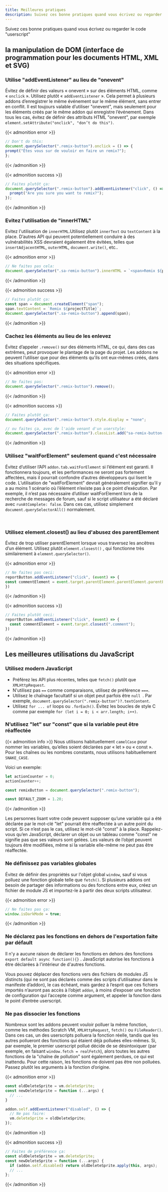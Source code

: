 ```yaml
---
title: Meilleures pratiques
description: Suivez ces bonne pratiques quand vous écrivez ou regarder le code "userscript"
---
```


Suivez ces bonne pratiques quand vous écrivez ou regarder le code "userscript"


## la manipulation de DOM (interface de programmation pour les documents HTML, XML et SVG)


### Utilise "addEventListener" au lieu de "onevent"

Évitez de définir des valeurs « onevent » sur des éléments HTML, comme « `onclick` ». Utilisez plutôt « `addEventListener` ». Cela permet à plusieurs addons d’enregistrer le même événement sur le même élément, sans entrer en conflit. 
Il est toujours valable d’utiliser "onevent", mais seulement pour les éléments créés par le même addon qui enregistre l’événement. 
Dans tous les cas, évitez de définir des attributs HTML "onevent", par exemple `element.setAttribute("onclick", "don’t do this")`.

{{< admonition error >}}
```js
// Don't do this:
document.querySelector(".remix-button").onclick = () => {
prompt("Êtes vous sur de vouloir en faire un remix?");
};
```
{{< /admonition >}}

{{< admonition success >}}
```js
// Faites plutôt ça:
document.querySelector(".remix-button").addEventListener("click", () => {
  prompt("Are you sure you want to remix?");
});
```
{{< /admonition >}}

### Evitez l'utilisation de "innerHTML"

Evitez l'utilisation de `innerHTML`.Utilisez plutôt `innerText` ou `textContent` à la place.
D’autres API qui peuvent potentiellement conduire à des vulnérabilités XSS devraient également être évitées, telles que `insertAdjacentHTML`, `outerHTML`, `document.write()`, etc..

{{< admonition error >}}
```js
// Ne faites pas cela:
document.querySelector(".sa-remix-button").innerHTML = `<span>Remix ${projectTitle}</span>`;
```
{{< /admonition >}}

{{< admonition success >}}
```js
// Faites plutôt ça:
const span = document.createElement("span");
span.textContent = `Remix ${projectTitle}`;
document.querySelector(".sa-remix-button").append(span);
```
{{< /admonition >}}

### Cachez les éléments au lieu de les enlevez

Évitez d’appeler `.remove()` sur des éléments HTML, ce qui, dans des cas extrêmes, peut provoquer le plantage de la page du projet. 
Les addons ne peuvent l’utiliser que pour des éléments qu’ils ont eux-mêmes créés, dans des situations spécifiques.

{{< admonition error >}}
```js
// Ne faites pas:
document.querySelector(".remix-button").remove();
```
{{< /admonition >}}

{{< admonition success >}}
```js
// Faites plutôt ça:
document.querySelector(".remix-button").style.display = "none";

// ou faites ça, avec de l'aide venant d'un userstyle:
document.querySelector(".remix-button").classList.add("sa-remix-button-hidden");
```
{{< /admonition >}}

### Utilisez "waitForElement" seulement quand c'est nécessaire

Évitez d’utiliser l’API  `addon.tab.waitForElement`  si l’élément est garanti. Il fonctionnera toujours, et les performances ne seront pas fortement affectées, mais il pourrait confondre d’autres développeurs qui lisent le code. L’utilisation de "waitForElement" devrait généralement signifier qu’il y a au moins 1 scénario où l’élément n’existe pas à ce point d’exécution. 
Par exemple, il n’est pas nécessaire d’utiliser waitForElement lors de la recherche de messages de forum, sauf si le script utilisateur a été déclaré avec `runAtComplete: false`. Dans ces cas, utilisez simplement `document.querySelectorAll()` normalement.

 

### Utilisez element.closest() au lieu d'abusez des parentElement

Évitez de trop utiliser parentElement lorsque vous traversez les ancêtres d’un élément. Utilisez plutôt `element.closest()` , qui fonctionne très similairement à  `element.querySelector()`.

{{< admonition error >}}
```js
// Ne faites pas ceci:
reportButton.addEventListener("click", (event) => {
const commentElement = event.target.parentElement.parentElement.parentElement.parentElement;
})
```
{{< /admonition >}}

{{< admonition success >}}
```js
// Faites plutôt ceci:
reportButton.addEventListener("click", (event) => {
  const commentElement = event.target.closest(".comment");
})
```
{{< /admonition >}}


## Les meilleures utilisations du JavaScript


### Utilisez modern JavaScript

- Préférez les API plus récentes, telles que `fetch()` plutôt que `XMLHttpRequest`.
- N'utilisez pas `==` comme comparaisons, utilisez de préférence `===`.
- Utilisez le chaînage facultatif si un objet peut parfois être `null `. 
Par exemple,  `document.querySelector(".remix-button")?.textContent`.
- Utilisez `for ... of` loops ou `.forEach()`. 
Évitez les boucles de style C comme par exemple  `for (let i = 0; i < arr.length; i++)`.

### N’utilisez "let" sur "const" que si la variable peut être réaffectée

{{< admonition info >}}
Nous utilisons habituellement `camelCase` pour nommer les variables, qu’elles soient déclarées par « let » ou « const ». Pour les chaînes ou les nombres constants, nous utilisons habituellement `SNAKE_CASE`.

Voici un exemple:
```js
let actionCounter = 0;
actionCounter++;

const remixButton = document.querySelector(".remix-button");

const DEFAULT_ZOOM = 1.20;
```
{{< /admonition >}}

Les personnes lisant votre code peuvent supposer qu’une variable qui a été déclarée par le mot-clé "let" pourrait être réaffectée à un autre point du script. Si ce n’est pas le cas, utilisez le mot-clé "const" à la place. 
Rappelez-vous qu’en JavaScript, déclarer un objet ou un tableau comme "const" ne signifie pas que ses valeurs sont gelées. Les valeurs de l’objet peuvent toujours être modifiées, même si la variable elle-même ne peut pas être réaffectée.

### Ne définissez pas variables globales

Évitez de définir des propriétés sur l'objet global `window`, sauf si vous polluez une fonction globale telle que `fetch()`.
Si plusieurs addons ont besoin de partager des informations ou des fonctions entre eux, créez un fichier de module JS et importez-le à partir des deux scripts utilisateur.

{{< admonition error >}}
```js
// Ne faites pas ça:
window.isDarkMode = true;
```
{{< /admonition >}}

### Ne déclarez pas les fonctions en dehors de l'exportation faite par défault

Il n'y a aucune raison de déclarer les fonctions en dehors des  fonctions `export default async function(){}` . JavaScript autorise les fonctions à être déclarées à l'intérieur de d'autres fonctions.

Vous pouvez déplacer des fonctions vers des fichiers de modules JS distincts (qui ne sont pas déclarés comme des scripts d’utilisateur dans le manifeste d’addon), le cas échéant, mais gardez à l’esprit que ces fichiers importés n’auront pas accès à l’objet `addon`, à moins d’exposer une fonction de configuration qui l’accepte comme argument, et appeler la fonction dans le point d’entrée userscript.

### Ne pas dissocier les fonctions

Nombreux sont les addons peuvent vouloir polluer la même fonction, comme les méthodes Scratch VM, `XMLHttpRequest`, `fetch()` ou `FileReader()`. 
Dans ces cas, un des userscripts polluera la fonction réelle, tandis que les autres pollueront des fonctions qui étaient déjà polluées elles-mêmes. Si, par exemple, le premier userscript pollué décide de se désintoxiquer (par exemple, en faisant `window.fetch = realFetch`), alors toutes les autres fonctions de la "chaîne de pollution" sont également perdues, ce qui est inattendu. 
Pour cette raison, les fonctions ne doivent pas être non polluées. Passez plutôt les arguments à la fonction d’origine.

{{< admonition error >}}
```js
const oldDeleteSprite = vm.deleteSprite;
const newDeleteSprite = function (...args) {
  // ...
}

addon.self.addEventListener("disabled", () => {
  // Ne pas faire:
  vm.deleteSprite = oldDeleteSprite;
});
```
{{< /admonition >}}

{{< admonition success >}}
```js
// Faites de préférence ça:
const oldDeleteSprite = vm.deleteSprite;
const newDeleteSprite = function (...args) {
  if (addon.self.disabled) return oldDeleteSprite.apply(this, args);
  // ...
};
```
{{< /admonition >}}
